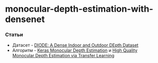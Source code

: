 # monocular-depth-estimation-with-densenet

### Статьи
  - Датасет - [DIODE: A Dense Indoor and Outdoor DEpth Dataset](https://arxiv.org/pdf/1908.00463.pdf)
  - Алгоритм - [Keras Monocular Depth Estimation](https://keras.io/examples/vision/depth_estimation/) и [High Quality Monocular Depth Estimation via Transfer Learning](https://arxiv.org/pdf/1812.11941.pdf)
